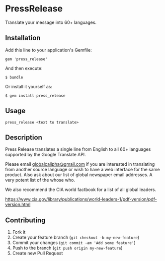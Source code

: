 # PressRelease

Translate your message into 60+ languages.

## Installation

Add this line to your application's Gemfile:

    gem 'press_release'

And then execute:

    $ bundle

Or install it yourself as:

    $ gem install press_release

## Usage

    press_release <text to translate>

## Description

Press Release translates a single line from English to all 60+ languages supported by the Google Translate API.

Please email globalcalipha@gmail.com if you are interested in translating from another source language
or wish to have a web interface for the same product.  Also ask about our list of global newspaper email
addresses.  A very potent list of the whose who.

We also recommend the CIA world factbook for a list of all global leaders.

https://www.cia.gov/library/publications/world-leaders-1/pdf-version/pdf-version.html

## Contributing

1. Fork it
2. Create your feature branch (`git checkout -b my-new-feature`)
3. Commit your changes (`git commit -am 'Add some feature'`)
4. Push to the branch (`git push origin my-new-feature`)
5. Create new Pull Request
